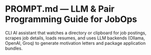 # PROMPT.md — LLM & Pair Programming Guide for JobOps

CLI AI assistant that watches a directory or clipboard for job postings, scrapes job details, loads resumes, and uses LLM backends (Ollama, OpenAI, Groq) to generate motivation letters and package application bundles. 